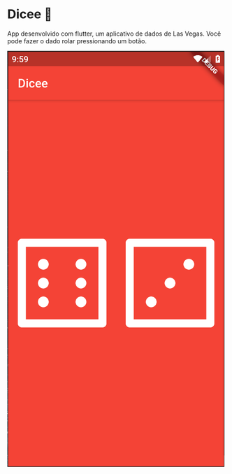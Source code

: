 # Dicee 🎲

App desenvolvido com flutter, um aplicativo de dados de Las Vegas. Você pode fazer o dado rolar pressionando um botão.

![alt test](screenshots/dicee.png)
